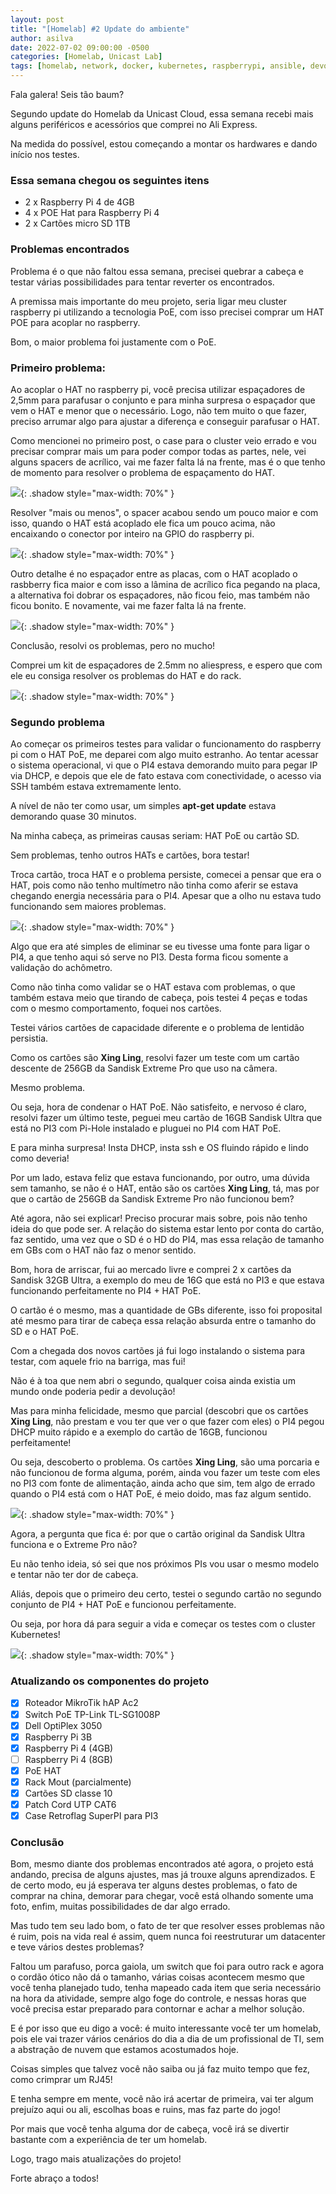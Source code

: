 ```yaml
---
layout: post
title: "[Homelab] #2 Update do ambiente"
author: asilva
date: 2022-07-02 09:00:00 -0500
categories: [Homelab, Unicast Lab]
tags: [homelab, network, docker, kubernetes, raspberrypi, ansible, devops, terraform, gitops, k8s, k3s, cluster, routing]
---
```


Fala galera! Seis tão baum?

Segundo update do Homelab da Unicast Cloud, essa semana recebi mais alguns periféricos e acessórios que comprei no Ali Express.

Na medida do possível, estou começando a montar os hardwares e dando início nos testes.

### **Essa semana chegou os seguintes itens**

- 2 x Raspberry Pi 4 de 4GB
- 4 x POE Hat para Raspberry Pi 4
- 2 x Cartões micro SD 1TB

### **Problemas encontrados**

Problema é o que não faltou essa semana, precisei quebrar a cabeça e testar várias possibilidades para tentar reverter os encontrados.

A premissa mais importante do meu projeto, seria ligar meu cluster raspberry pi utilizando a tecnologia PoE, com isso precisei comprar um HAT POE para acoplar no raspberry.

Bom, o maior problema foi justamente com o PoE.

### **Primeiro problema:**

Ao acoplar o HAT no raspberry pi, você precisa utilizar espaçadores de 2,5mm para parafusar o conjunto e para minha surpresa o espaçador que vem o HAT e menor que o necessário. Logo, não tem muito o que fazer, preciso arrumar algo para ajustar a diferença e conseguir parafusar o HAT.

Como mencionei no primeiro post, o case para o cluster veio errado e vou precisar comprar mais um para poder compor todas as partes, nele, vei alguns spacers de acrílico, vai me fazer falta lá na frente, mas é o que tenho de momento para resolver o problema de espaçamento do HAT.

![](/assets/img/28/home2-01.jpg){: .shadow style="max-width: 70%" }

Resolver "mais ou menos", o spacer acabou sendo um pouco maior e com isso, quando o HAT está acoplado ele fica um pouco acima, não encaixando o conector por inteiro na GPIO do raspberry pi.

![](/assets/img/28/home2-02.jpg){: .shadow style="max-width: 70%" }

Outro detalhe é no espaçador entre as placas, com o HAT acoplado o rasbberry fica maior e com isso a lâmina de acrílico fica pegando na placa, a alternativa foi dobrar os espaçadores, não ficou feio, mas também não ficou bonito. E novamente, vai me fazer falta lá na frente.

![](/assets/img/28/home2-03.jpg){: .shadow style="max-width: 70%" }

Conclusão, resolvi os problemas, pero no mucho!

Comprei um kit de espaçadores de 2.5mm no aliespress, e espero que com ele eu consiga resolver os problemas do HAT e do rack.

![](/assets/img/28/home2-04.png){: .shadow style="max-width: 70%" }

### **Segundo problema**

Ao começar os primeiros testes para validar o funcionamento do raspberry pi com o HAT PoE, me deparei com algo muito estranho. Ao tentar acessar o sistema operacional, vi que o PI4 estava demorando muito para pegar IP via DHCP, e depois que ele de fato estava com conectividade, o acesso via SSH também estava extremamente lento.

A nível de não ter como usar, um simples **apt-get update** estava demorando quase 30 minutos. 

Na minha cabeça, as primeiras causas seriam: HAT PoE ou cartão SD.

Sem problemas, tenho outros HATs e cartões, bora testar!

Troca cartão, troca HAT e o problema persiste, comecei a pensar que era o HAT, pois como não tenho multímetro não tinha como aferir se estava chegando energia necessária para o PI4. Apesar que a olho nu estava tudo funcionando sem maiores problemas.

![](/assets/img/28/home2-05.png){: .shadow style="max-width: 70%" }

Algo que era até simples de eliminar se eu tivesse uma fonte para ligar o PI4, a que tenho aqui só serve no PI3. Desta forma ficou somente a validação do achômetro.

Como não tinha como validar se o HAT estava com problemas, o que também estava meio que tirando de cabeça, pois testei 4 peças e todas com o mesmo comportamento, foquei nos cartões.

Testei vários cartões de capacidade diferente e o problema de lentidão persistia.

Como os cartões são **Xing Ling**, resolvi fazer um teste com um cartão descente de 256GB da Sandisk Extreme Pro que uso na câmera.

Mesmo problema. 

Ou seja, hora de condenar o HAT PoE. Não satisfeito, e nervoso é claro, resolvi fazer um último teste, peguei meu cartão de 16GB Sandisk Ultra que está no PI3 com Pi-Hole instalado e pluguei no PI4 com HAT PoE.

E para minha surpresa! Insta DHCP, insta ssh e OS fluindo rápido e lindo como deveria!

Por um lado, estava feliz que estava funcionando, por outro, uma dúvida sem tamanho, se não é o HAT, então são os cartões **Xing Ling**, tá, mas por que o cartão de 256GB da Sandisk Extreme Pro não funcionou bem?

Até agora, não sei explicar! Preciso procurar mais sobre, pois não tenho ideia do que pode ser. A relação do sistema estar lento por conta do cartão, faz sentido, uma vez que o SD é o HD do PI4, mas essa relação de tamanho em GBs com o HAT não faz o menor sentido.

Bom, hora de arriscar, fui ao mercado livre e comprei 2 x cartões da Sandisk 32GB Ultra, a exemplo do meu de 16G que está no PI3 e que estava funcionando perfeitamente no PI4 + HAT PoE.

O cartão é o mesmo, mas a quantidade de GBs diferente, isso foi proposital até mesmo para tirar de cabeça essa relação absurda entre o tamanho do SD e o HAT PoE.

Com a chegada dos novos cartões já fui logo instalando o sistema para testar, com aquele frio na barriga, mas fui!

Não é à toa que nem abri o segundo, qualquer coisa ainda existia um mundo onde poderia pedir a devolução!

Mas para minha felicidade, mesmo que parcial (descobri que os cartões **Xing Ling**, não prestam e vou ter que ver o que fazer com eles) o PI4 pegou DHCP muito rápido e a exemplo do cartão de 16GB, funcionou perfeitamente!

Ou seja, descoberto o problema. Os cartões **Xing Ling**, são uma porcaria e não funcionou de forma alguma, porém, ainda vou fazer um teste com eles no PI3 com fonte de alimentação, ainda acho que sim, tem algo de errado quando o PI4 está com o HAT PoE, é meio doido, mas faz algum sentido.

![](/assets/img/28/home2-06.jpg){: .shadow style="max-width: 70%" }

Agora, a pergunta que fica é: por que o cartão original da Sandisk Ultra funciona e o Extreme Pro não?

Eu não tenho ideia, só sei que nos próximos PIs vou usar o mesmo modelo e tentar não ter dor de cabeça.

Aliás, depois que o primeiro deu certo, testei o segundo cartão no segundo conjunto de PI4 + HAT PoE e funcionou perfeitamente.

Ou seja, por hora dá para seguir a vida e começar os testes com o cluster Kubernetes!

![](/assets/img/28/home2-07.jpg){: .shadow style="max-width: 70%" }

### **Atualizando os componentes do projeto**

- [X] Roteador MikroTik hAP Ac2 
- [X] Switch PoE TP-Link TL-SG1008P
- [X] Dell OptiPlex 3050
- [X] Raspberry Pi 3B
- [X] Raspberry Pi 4 (4GB) 
- [ ] Raspberry Pi 4 (8GB) 
- [X] PoE HAT
- [X] Rack Mout (parcialmente)
- [X] Cartões SD classe 10
- [X] Patch Cord UTP CAT6
- [X] Case Retroflag SuperPI para PI3

### **Conclusão**

Bom, mesmo diante dos problemas encontrados até agora, o projeto está andando, precisa de alguns ajustes, mas já trouxe alguns aprendizados. E de certo modo, eu já esperava ter alguns destes problemas, o fato de comprar na china, demorar para chegar, você está olhando somente uma foto, enfim, muitas possibilidades de dar algo errado.

Mas tudo tem seu lado bom, o fato de ter que resolver esses problemas não é ruim, pois na vida real é assim, quem nunca foi reestruturar um datacenter e teve vários destes problemas?

Faltou um parafuso, porca gaiola, um switch que foi para outro rack e agora o cordão ótico não dá o tamanho, várias coisas acontecem mesmo que você tenha planejado tudo, tenha mapeado cada item que seria necessário na hora da atividade, sempre algo foge do controle, e nessas horas que você precisa estar preparado para contornar e achar a melhor solução.

E é por isso que eu digo a você: é muito interessante você ter um homelab, pois ele vai trazer vários cenários do dia a dia de um profissional de TI, sem a abstração de nuvem que estamos acostumados hoje.

Coisas simples que talvez você não saiba ou já faz muito tempo que fez, como crimprar um RJ45!

E tenha sempre em mente, você não irá acertar de primeira, vai ter algum prejuízo aqui ou ali, escolhas boas e ruins, mas faz parte do jogo!

Por mais que você tenha alguma dor de cabeça, você irá se divertir bastante com a experiência de ter um homelab.

Logo, trago mais atualizações do projeto!

Forte abraço a todos!



